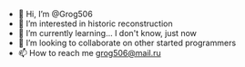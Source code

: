 - 👋 Hi, I’m @Grog506
- 👀 I’m interested in historic reconstruction
- 🌱 I’m currently learning... I don't know, just now
- 💞️ I’m looking to collaborate on other started programmers
- 📫 How to reach me grog506@mail.ru

<!---
Grog506/Grog506 is a ✨ special ✨ repository because its `README.md` (this file) appears on your GitHub profile.
You can click the Preview link to take a look at your changes.
--->
